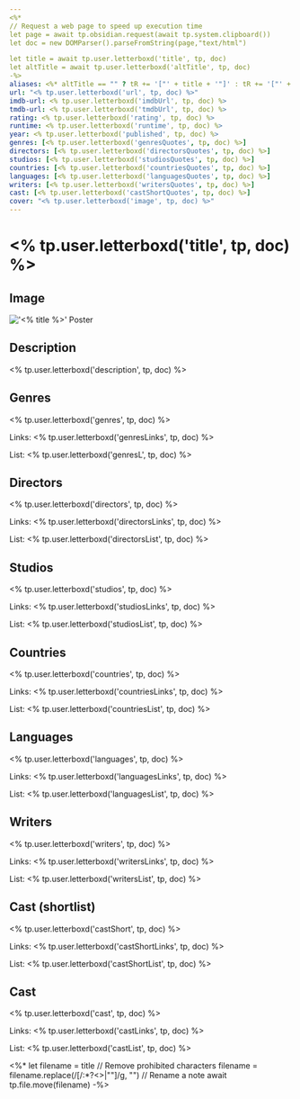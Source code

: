 ```yaml
---
<%*
// Request a web page to speed up execution time
let page = await tp.obsidian.request(await tp.system.clipboard())
let doc = new DOMParser().parseFromString(page,"text/html")

let title = await tp.user.letterboxd('title', tp, doc)
let altTitle = await tp.user.letterboxd('altTitle', tp, doc)
-%>
aliases: <%* altTitle == "" ? tR += '["' + title + '"]' : tR += '["' + title + '", "' + altTitle + '"]' %>
url: "<% tp.user.letterboxd('url', tp, doc) %>"
imdb-url: <% tp.user.letterboxd('imdbUrl', tp, doc) %>
tmdb-url: <% tp.user.letterboxd('tmdbUrl', tp, doc) %>
rating: <% tp.user.letterboxd('rating', tp, doc) %>
runtime: <% tp.user.letterboxd('runtime', tp, doc) %>
year: <% tp.user.letterboxd('published', tp, doc) %> 
genres: [<% tp.user.letterboxd('genresQuotes', tp, doc) %>]
directors: [<% tp.user.letterboxd('directorsQuotes', tp, doc) %>]
studios: [<% tp.user.letterboxd('studiosQuotes', tp, doc) %>]
countries: [<% tp.user.letterboxd('countriesQuotes', tp, doc) %>]
languages: [<% tp.user.letterboxd('languagesQuotes', tp, doc) %>]
writers: [<% tp.user.letterboxd('writersQuotes', tp, doc) %>]
cast: [<% tp.user.letterboxd('castShortQuotes', tp, doc) %>]
cover: "<% tp.user.letterboxd('image', tp, doc) %>"
---
```


# <% tp.user.letterboxd('title', tp, doc) %>

## Image

!['<% title %>' Poster](<% tp.user.letterboxd('image', tp, doc) %>)

## Description

<% tp.user.letterboxd('description', tp, doc) %>

## Genres

<% tp.user.letterboxd('genres', tp, doc) %>

Links: <% tp.user.letterboxd('genresLinks', tp, doc) %>

List:
<% tp.user.letterboxd('genresL', tp, doc) %>

## Directors

<% tp.user.letterboxd('directors', tp, doc) %>

Links: <% tp.user.letterboxd('directorsLinks', tp, doc) %>

List:
<% tp.user.letterboxd('directorsList', tp, doc) %>

## Studios

<% tp.user.letterboxd('studios', tp, doc) %>

Links: <% tp.user.letterboxd('studiosLinks', tp, doc) %>

List:
<% tp.user.letterboxd('studiosList', tp, doc) %>

## Countries

<% tp.user.letterboxd('countries', tp, doc) %>

Links: <% tp.user.letterboxd('countriesLinks', tp, doc) %>

List:
<% tp.user.letterboxd('countriesList', tp, doc) %>

## Languages

<% tp.user.letterboxd('languages', tp, doc) %>

Links: <% tp.user.letterboxd('languagesLinks', tp, doc) %>

List:
<% tp.user.letterboxd('languagesList', tp, doc) %>

## Writers

<% tp.user.letterboxd('writers', tp, doc) %>

Links: <% tp.user.letterboxd('writersLinks', tp, doc) %>

List:
<% tp.user.letterboxd('writersList', tp, doc) %>

## Cast (shortlist)

<% tp.user.letterboxd('castShort', tp, doc) %>

Links: <% tp.user.letterboxd('castShortLinks', tp, doc) %>

List:
<% tp.user.letterboxd('castShortList', tp, doc) %>

## Cast

<% tp.user.letterboxd('cast', tp, doc) %>

Links: <% tp.user.letterboxd('castLinks', tp, doc) %>

List:
<% tp.user.letterboxd('castList', tp, doc) %>

<%* 
let filename = title
// Remove prohibited characters
filename = filename.replace(/[/\:*?<>|""]/g, "")
// Rename a note
await tp.file.move(filename)
-%>
